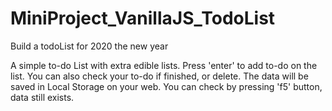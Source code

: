 # MiniProject_VanillaJS_TodoList
Build a todoList for 2020 the new year

A simple to-do List with extra edible lists.
Press 'enter' to add to-do on the list.
You can also check your to-do if finished, or delete.
The data will be saved in Local Storage on your web. You can check by pressing 'f5' button, data still exists. 


